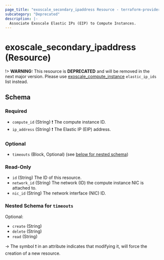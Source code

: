 ```yaml
---
page_title: "exoscale_secondary_ipaddress Resource - terraform-provider-exoscale"
subcategory: "Deprecated"
description: |-
  Associate Exoscale Elastic IPs (EIP) to Compute Instances.
---
```


# exoscale_secondary_ipaddress (Resource)

!> **WARNING:** This resource is **DEPRECATED** and will be removed in the next major version. Please use [exoscale_compute_instance](./compute_instance.md) `elastic_ip_ids` list instead.



<!-- schema generated by tfplugindocs -->
## Schema

### Required

- `compute_id` (String) ❗ The compute instance ID.
- `ip_address` (String) ❗ The Elastic IP (EIP) address.

### Optional

- `timeouts` (Block, Optional) (see [below for nested schema](#nestedblock--timeouts))

### Read-Only

- `id` (String) The ID of this resource.
- `network_id` (String) The network (ID) the compute instance NIC is attached to.
- `nic_id` (String) The network interface (NIC) ID.

<a id="nestedblock--timeouts"></a>
### Nested Schema for `timeouts`

Optional:

- `create` (String)
- `delete` (String)
- `read` (String)

-> The symbol ❗ in an attribute indicates that modifying it, will force the creation of a new resource.


